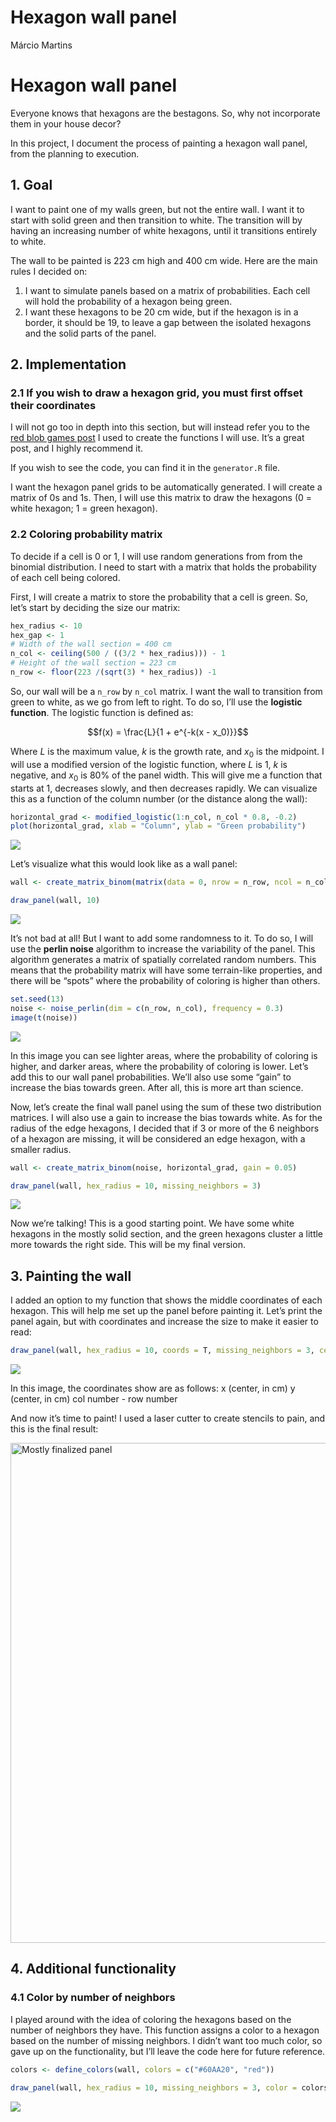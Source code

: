 # Hexagon wall panel
Márcio Martins

# Hexagon wall panel

Everyone knows that hexagons are the bestagons. So, why not incorporate
them in your house decor?

In this project, I document the process of painting a hexagon wall
panel, from the planning to execution.

## 1. Goal

I want to paint one of my walls green, but not the entire wall. I want
it to start with solid green and then transition to white. The
transition will by having an increasing number of white hexagons, until
it transitions entirely to white.

The wall to be painted is 223 cm high and 400 cm wide. Here are the main
rules I decided on:

1.  I want to simulate panels based on a matrix of probabilities. Each
    cell will hold the probability of a hexagon being green.
2.  I want these hexagons to be 20 cm wide, but if the hexagon is in a
    border, it should be 19, to leave a gap between the isolated
    hexagons and the solid parts of the panel.

## 2. Implementation

### 2.1 If you wish to draw a hexagon grid, you must first offset their coordinates

I will not go too in depth into this section, but will instead refer you
to the [red blob games
post](https://www.redblobgames.com/grids/hexagons/) I used to create the
functions I will use. It’s a great post, and I highly recommend it.

If you wish to see the code, you can find it in the `generator.R` file.

I want the hexagon panel grids to be automatically generated. I will
create a matrix of 0s and 1s. Then, I will use this matrix to draw the
hexagons (0 = white hexagon; 1 = green hexagon).

### 2.2 Coloring probability matrix

To decide if a cell is 0 or 1, I will use random generations from from
the binomial distribution. I need to start with a matrix that holds the
probability of each cell being colored.

First, I will create a matrix to store the probability that a cell is
green. So, let’s start by deciding the size our matrix:

``` r
hex_radius <- 10
hex_gap <- 1
# Width of the wall section = 400 cm
n_col <- ceiling(500 / ((3/2 * hex_radius))) - 1
# Height of the wall section = 223 cm
n_row <- floor(223 /(sqrt(3) * hex_radius)) -1
```

So, our wall will be a `n_row` by `n_col` matrix. I want the wall to
transition from green to white, as we go from left to right. To do so,
I’ll use the **logistic function**. The logistic function is defined as:

$$f(x) = \frac{L}{1 + e^{-k(x - x_0)}}$$

Where $L$ is the maximum value, $k$ is the growth rate, and $x_0$ is the
midpoint. I will use a modified version of the logistic function, where
$L$ is 1, $k$ is negative, and $x_0$ is 80% of the panel width. This
will give me a function that starts at 1, decreases slowly, and then
decreases rapidly. We can visualize this as a function of the column
number (or the distance along the wall):

``` r
horizontal_grad <- modified_logistic(1:n_col, n_col * 0.8, -0.2)
plot(horizontal_grad, xlab = "Column", ylab = "Green probability")
```

![](README_files/figure-commonmark/unnamed-chunk-2-1.png)

Let’s visualize what this would look like as a wall panel:

``` r
wall <- create_matrix_binom(matrix(data = 0, nrow = n_row, ncol = n_col), horizontal_grad, gain = 0.2)

draw_panel(wall, 10)
```

![](README_files/figure-commonmark/unnamed-chunk-3-1.png)

It’s not bad at all! But I want to add some randomness to it. To do so,
I will use the **perlin noise** algorithm to increase the variability of
the panel. This algorithm generates a matrix of spatially correlated
random numbers. This means that the probability matrix will have some
terrain-like properties, and there will be “spots” where the probability
of coloring is higher than others.

``` r
set.seed(13)
noise <- noise_perlin(dim = c(n_row, n_col), frequency = 0.3)
image(t(noise))
```

![](README_files/figure-commonmark/unnamed-chunk-4-1.png)

In this image you can see lighter areas, where the probability of
coloring is higher, and darker areas, where the probability of coloring
is lower. Let’s add this to our wall panel probabilities. We’ll also use
some “gain” to increase the bias towards green. After all, this is more
art than science.

Now, let’s create the final wall panel using the sum of these two
distribution matrices. I will also use a gain to increase the bias
towards white. As for the radius of the edge hexagons, I decided that if
3 or more of the 6 neighbors of a hexagon are missing, it will be
considered an edge hexagon, with a smaller radius.

``` r
wall <- create_matrix_binom(noise, horizontal_grad, gain = 0.05)

draw_panel(wall, hex_radius = 10, missing_neighbors = 3)
```

![](README_files/figure-commonmark/unnamed-chunk-5-1.png)

Now we’re talking! This is a good starting point. We have some white
hexagons in the mostly solid section, and the green hexagons cluster a
little more towards the right side. This will be my final version.

## 3. Painting the wall

I added an option to my function that shows the middle coordinates of
each hexagon. This will help me set up the panel before painting it.
Let’s print the panel again, but with coordinates and increase the size
to make it easier to read:

``` r
draw_panel(wall, hex_radius = 10, coords = T, missing_neighbors = 3, cex = 0.8)
```

![](README_files/figure-commonmark/unnamed-chunk-6-1.png)

In this image, the coordinates show are as follows: x (center, in cm) y
(center, in cm) col number - row number

And now it’s time to paint! I used a laser cutter to create stencils to
pain, and this is the final result:

<img src="README_files/final-panel.jpg" width="800"
alt="Mostly finalized panel" />

## 4. Additional functionality

### 4.1 Color by number of neighbors

I played around with the idea of coloring the hexagons based on the
number of neighbors they have. This function assigns a color to a
hexagon based on the number of missing neighbors. I didn’t want too much
color, so gave up on the functionality, but I’ll leave the code here for
future reference.

``` r
colors <- define_colors(wall, colors = c("#60AA20", "red"))

draw_panel(wall, hex_radius = 10, missing_neighbors = 3, color = colors)
```

![](README_files/figure-commonmark/unnamed-chunk-7-1.png)
